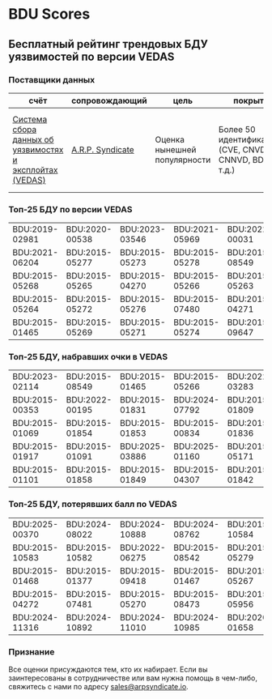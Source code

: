 
# BDU Scores
## Бесплатный рейтинг трендовых БДУ уязвимостей по версии VEDAS

### Поставщики данных
| счёт | cопровождающий | цель | покрытие | определение | частота |
| ----- | ---------- | ------- | -------- | ----------- | --------- |
| [Система сбора данных об уязвимостях и эксплойтах (VEDAS)](https://vedas.arpsyndicate.io) | [A.R.P. Syndicate](https://www.arpsyndicate.io) | Оценка нынешней популярности | Более 50 идентификаторов (CVE, CNVD, CNNVD, BDU и т.д.) | Аналитические данные с открытым исходным кодом (OSINT), полученные от [Exploit Observer](https://www.exploit.observer]) | 6-8 часов |



<h3>Топ-25 БДУ по версии VEDAS</h3>

<table>
  <tr>
    <td>BDU:2019-02981</td>
    <td>BDU:2020-00538</td>
    <td>BDU:2023-03546</td>
    <td>BDU:2021-05969</td>
    <td>BDU:2022-00031</td>
  </tr>
  <tr>
    <td>BDU:2021-06204</td>
    <td>BDU:2015-05277</td>
    <td>BDU:2015-05273</td>
    <td>BDU:2015-05278</td>
    <td>BDU:2015-08549</td>
  </tr>
  <tr>
    <td>BDU:2015-05268</td>
    <td>BDU:2015-05265</td>
    <td>BDU:2015-04270</td>
    <td>BDU:2015-05266</td>
    <td>BDU:2015-05263</td>
  </tr>
  <tr>
    <td>BDU:2015-05264</td>
    <td>BDU:2015-05272</td>
    <td>BDU:2015-05276</td>
    <td>BDU:2015-07480</td>
    <td>BDU:2015-04271</td>
  </tr>
  <tr>
    <td>BDU:2015-01465</td>
    <td>BDU:2015-05269</td>
    <td>BDU:2015-05271</td>
    <td>BDU:2015-05274</td>
    <td>BDU:2015-09647</td>
  </tr>
</table>


<h3>Топ-25 БДУ, набравших очки в VEDAS</h3>

<table>
  <tr>
    <td>BDU:2023-02114</td>
    <td>BDU:2015-08549</td>
    <td>BDU:2015-01465</td>
    <td>BDU:2015-05266</td>
    <td>BDU:2022-03283</td>
  </tr>
  <tr>
    <td>BDU:2015-00353</td>
    <td>BDU:2022-00195</td>
    <td>BDU:2015-01831</td>
    <td>BDU:2024-07792</td>
    <td>BDU:2015-01809</td>
  </tr>
  <tr>
    <td>BDU:2015-01069</td>
    <td>BDU:2015-01854</td>
    <td>BDU:2015-01853</td>
    <td>BDU:2015-00834</td>
    <td>BDU:2015-01836</td>
  </tr>
  <tr>
    <td>BDU:2015-01917</td>
    <td>BDU:2015-01091</td>
    <td>BDU:2025-03886</td>
    <td>BDU:2025-01160</td>
    <td>BDU:2015-05171</td>
  </tr>
  <tr>
    <td>BDU:2015-01101</td>
    <td>BDU:2015-01858</td>
    <td>BDU:2015-01849</td>
    <td>BDU:2015-04307</td>
    <td>BDU:2015-01842</td>
  </tr>
</table>


<h3>Топ-25 БДУ, потерявших балл по VEDAS</h3>

<table>
  <tr>
    <td>BDU:2025-00370</td>
    <td>BDU:2024-08022</td>
    <td>BDU:2024-10888</td>
    <td>BDU:2024-08762</td>
    <td>BDU:2015-10584</td>
  </tr>
  <tr>
    <td>BDU:2015-10583</td>
    <td>BDU:2015-10582</td>
    <td>BDU:2022-06275</td>
    <td>BDU:2015-08542</td>
    <td>BDU:2015-05279</td>
  </tr>
  <tr>
    <td>BDU:2015-01468</td>
    <td>BDU:2015-01377</td>
    <td>BDU:2015-09418</td>
    <td>BDU:2015-01467</td>
    <td>BDU:2015-05267</td>
  </tr>
  <tr>
    <td>BDU:2015-04272</td>
    <td>BDU:2015-07481</td>
    <td>BDU:2015-05270</td>
    <td>BDU:2015-08473</td>
    <td>BDU:2015-05956</td>
  </tr>
  <tr>
    <td>BDU:2024-11316</td>
    <td>BDU:2024-10892</td>
    <td>BDU:2024-11010</td>
    <td>BDU:2024-10985</td>
    <td>BDU:2020-01658</td>
  </tr>
</table>


### Признание
Все оценки присуждаются тем, кто их набирает.
Если вы заинтересованы в сотрудничестве или вам нужна помощь в чем-либо, свяжитесь с нами по адресу [sales@arpsyndicate.io](mailto:sales@arpsyndicate.io).

